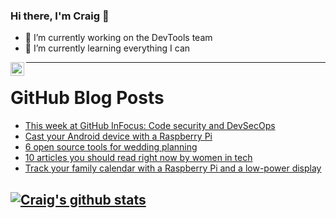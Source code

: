 ### Hi there, I'm Craig 👋

<!--
**CraigTeelFugro/CraigTeelFugro** is a ✨ _special_ ✨ repository because its `README.md` (this file) appears on your GitHub profile.

Here are some ideas to get you started:
-->

- 🔭 I’m currently working on the DevTools team
- 🌱 I’m currently learning everything I can

[<img align="left" alt="Craig Teel | LinkedIn" width="22px" src="https://cdn.jsdelivr.net/npm/simple-icons@v3/icons/linkedin.svg" />][linkedin]

---

# GitHub Blog Posts

<!-- BLOG-POST-LIST:START -->
- [This week at GitHub InFocus: Code security and DevSecOps](https://github.blog/2021-03-08-github-infocus-code-security-devsecops/)
- [Cast your Android device with a Raspberry Pi](https://opensource.com/article/21/3/android-raspberry-pi)
- [6 open source tools for wedding planning](https://opensource.com/article/21/3/open-source-wedding-planning)
- [10 articles you should read right now by women in tech](https://opensource.com/article/21/3/women-in-tech)
- [Track your family calendar with a Raspberry Pi and a low-power display](https://opensource.com/article/21/3/family-calendar-raspberry-pi)
<!-- BLOG-POST-LIST:END -->

## [![Craig's github stats](https://github-readme-stats.vercel.app/api?username=craigteelfugro)](https://github.com/anuraghazra/github-readme-stats)


[linkedin]: https://linkedin.com/in/craig-teel-b8786771
